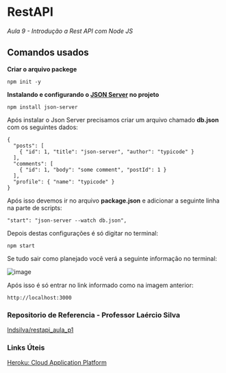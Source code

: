 # RestAPI  

_Aula 9 - Introdução a Rest API com Node JS_

## Comandos usados

**Criar o arquivo packege**

```
npm init -y
```

**Instalando e configurando o [JSON Server](https://github.com/typicode/json-server) no projeto**

```
npm install json-server
```

Após instalar o Json Server precisamos criar um arquivo chamado **db.json** com os seguintes dados: 

```
{
  "posts": [
    { "id": 1, "title": "json-server", "author": "typicode" }
  ],
  "comments": [
    { "id": 1, "body": "some comment", "postId": 1 }
  ],
  "profile": { "name": "typicode" }
}
```

Após isso devemos ir no arquivo **package.json** e adicionar a seguinte linha na parte de scripts: 

```
"start": "json-server --watch db.json",
```

Depois destas configurações é só digitar no terminal: 

```
npm start
```

Se tudo sair como planejado você verá a seguinte informação no terminal: 

![image](https://user-images.githubusercontent.com/13456785/134265212-d28b5f95-748d-4f97-a145-43f622fd5ffc.png)

Após isso é só entrar no link informado como na imagem anterior: 

```
http://localhost:3000
```

### Repositorio de Referencia - Professor Laércio Silva

[lndsilva/restapi_aula_p1](https://github.com/lndsilva/restapi_aula_p1)

### Links Úteis

[Heroku: Cloud Application Platform](https://www.heroku.com/)